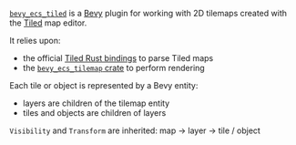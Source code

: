 
[`bevy_ecs_tiled`](https://github.com/adrien-bon/bevy_ecs_tiled) is a [Bevy](https://bevyengine.org/) plugin for working with 2D tilemaps created with the [Tiled](https://www.mapeditor.org/) map editor.

It relies upon:

- the official [Tiled Rust bindings](https://github.com/mapeditor/rs-tiled) to parse Tiled maps
- the [`bevy_ecs_tilemap` crate](https://github.com/StarArawn/bevy_ecs_tilemap) to perform rendering

Each tile or object is represented by a Bevy entity:

- layers are children of the tilemap entity
- tiles and objects are children of layers

`Visibility` and `Transform` are inherited: map -> layer -> tile / object
